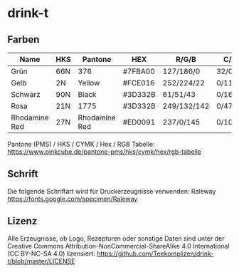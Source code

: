 # drink-t

## Farben
| Name        | HKS           | Pantone  | HEX | R/G/B | C/M/Y/K |
| ------------- | ------------- | ----- | ----- | ----- | ----- |
| Grün      | 66N | 376 | #7FBA00 | 127/186/0 | 32/0/100/27 |
| Gelb      | 2N | Yellow | #FCE016 | 252/224/22 | 0/11/91/1 |
| Schwarz      | 90N | Black | #3D332B | 61/51/43 | 0/16/30/76 |
| Rosa      | 21N | 1775 | #3D332B | 249/132/142 | 0/47/43/2 |
| Rhodamine Red	| 27N | Rhodamine Red | #ED0091 | 237/0/145 | 0/100/39/7 |

Pantone (PMS) / HKS / CYMK / Hex / RGB Tabelle: https://www.pinkcube.de/pantone-pms/hks/cymk/hex/rgb-tabelle

## Schrift

Die folgende Schriftart wird für Druckerzeugnisse verwenden: Raleway https://fonts.google.com/specimen/Raleway

## Lizenz
Alle Erzeugnisse, ob Logo, Rezepturen oder sonstige Daten sind unter der Creative Commons Attribution-NonCommercial-ShareAlike 4.0 International (CC BY-NC-SA 4.0) lizensiert: https://github.com/Teekomplizen/drink-t/blob/master/LICENSE
